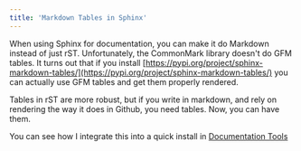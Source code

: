 ```yaml
---
title: 'Markdown Tables in Sphinx'
---
```


When using Sphinx for documentation, you can make it do Markdown instead of just rST. Unfortunately, the CommonMark library doesn't do GFM tables. It turns out that if you install [https://pypi.org/project/sphinx-markdown-tables/](https://pypi.org/project/sphinx-markdown-tables/) you can actually use GFM tables and get them properly rendered.

Tables in rST are more robust, but if you write in markdown, and rely on rendering the way it does in Github, you need tables. Now, you can have them.

You can see how I integrate this into a quick install in [Documentation Tools](/tech/documentation-tools)